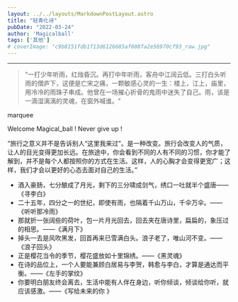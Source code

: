 ```yaml
---
layout: ../../layouts/MarkdownPostLayout.astro
title: "轻青化诗"
pubDate: "2022-03-24"
author: 'Magicalball'
tags: ['其他']
# coverImage: "c9b8151fdb1f13d6126685af608fa2e56970cf93_raw.jpg"
---
```


* * *

<!-- ![](images/8786a9197b193edbfa1df5f80b14d6e2c58a4244_raw.gif)

![](images/v2-e611460ae318c12d9d4f645d0b8d6f9b_720w.gif)

![](images/v2-0cb4f631dfa869d54761796cd14e4f77_720w.gif) -->

> "一打少年听雨，红烛昏沉。再打中年听雨，客舟中江阔云低。三打白头听雨的僧庐下，这便是亡宋之痛，一颗敏感心灵的一生：楼上，江上，庙里，用冷冷的雨珠子串成。他曾在一场摧心折骨的鬼雨中迷失了自己。雨，该是一滴湿漓漓的灵魂，在窗外喊谁。"

marquee

Welcome Magical\_ball ! Never give up !

“旅行之意义并不是告诉别人“这里我来过”。是一种改变。旅行会改变人的气质，让人的目光变得更加长远。在旅途中，你会看到不同的人有不同的习惯，你才能了解到，并不是每个人都按照你的方式在生活。这样，人的心胸才会变得更宽广；这样，我们才会以更好的心态去面对自己的生活。”

- 酒入豪肠，七分酿成了月光，剩下的三分啸成剑气，绣口一吐就半个盛唐——《寻李白》
- 二十五年，四分之一的世纪，即使有雨，也隔着千山万山，千伞万伞。——《听听那冷雨》
- 那就折一张阔些的荷叶，包一片月光回去，回去夹在唐诗里，扁扁的，象压过的相思。——《满月下》
- 掉头一去是风吹黑发，回首再来已雪满白头。浪子老了，唯山河不变。——《浪子回头》
- 正是樱花当令的季节，樱花盛放如十里锦绣。——《黑灵魂》
- 在诗的品位上，一个人要能兼顾白居易与李贺，韩愈与李白，才算是通达而平衡。——《左手的掌纹》
- 你要明白朋友终会离去，生活中能有人伴在身边，听你倾谈，倾谈给你听，就应该感激。——《写给未来的你 》​

<figure>

<!-- ![](images/4f64f2a2f0cdb5806079c42cac9bcf9b15c8a900_raw-1024x751.jpg) -->

<figcaption>

<!-- [不要点我](https://magicalball.github.io/TheFirstbox.github.io/) -->

</figcaption>

</figure>

<!-- [回到主页](http://82.156.29.158/) -->
